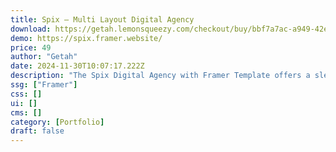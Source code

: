```yaml
---
title: Spix — Multi Layout Digital Agency
download: https://getah.lemonsqueezy.com/checkout/buy/bbf7a7ac-a949-42e2-9387-2749a92d1073
demo: https://spix.framer.website/
price: 49
author: "Getah"
date: 2024-11-30T10:07:17.222Z
description: "The Spix Digital Agency with Framer Template offers a sleek design for digital agencies. It includes customizable layouts and animations, optimized for Framer, facilitating seamless prototyping and interactive presentations."
ssg: ["Framer"]
css: []
ui: []
cms: []
category: [Portfolio]
draft: false
---
```

